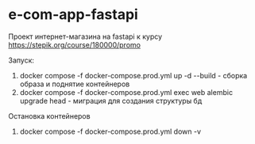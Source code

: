 # e-com-app-fastapi

Проект интернет-магазина на fastapi к курсу https://stepik.org/course/180000/promo

Запуск:

1) docker compose -f docker-compose.prod.yml up -d --build - сборка образа и поднятие контейнеров
2) docker compose -f docker-compose.prod.yml exec web alembic upgrade head - миграция для создания структуры бд

Остановка контейнеров

1) docker compose -f docker-compose.prod.yml down -v


